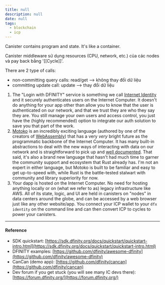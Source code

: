 ```yaml
---
title: null
description: null
date: null
tags:
  - blockchain
  - icp
---
```


Canister contains program and state. It's like a container.

Canister middleware sử dụng resources (CPU, network, etc.) của các nodes và pay back bằng '[[Cycle]]'.

There are 2 type of calls:

- non-committing query calls: read/get --> không thay đổi dữ liệu
- committing update call: update --> thay đổi dữ liệu

1. The "Login with DFINITY" service is something we call [Internet Identity](https://sdk.dfinity.org/docs/ic-identity-guide/what-is-ic-identity.html) and it securely authenticates users on the Internet Computer. It doesn't do anything for your app other than allow you to know that the user is authenticated on our network, and that we trust they are who they say they are. You still manage your own users and access control, you just have the (highly recommended) option to integrate our auth solution to save you that part of the work.
2. [Motoko](https://stackoverflow.blog/2020/08/24/motoko-the-language-that-turns-the-web-into-a-computer/) is an incredibly exciting language (authored by one of the creators of [WebAssembly](https://developer.mozilla.org/en-US/docs/WebAssembly)) that has a very _very_ bright future as the programmatic backbone of the Internet Computer. It has many built-in abstractions to deal with the new ways of interacting with data on our network and is straightforward to pick up and [well documented](https://sdk.dfinity.org/docs/language-guide/motoko.html). That said, it's also a brand new language that hasn't had much time to garner the community support and ecosystem that Rust already has. I'm not an expert in either language, but Motoko is built to be familiar and easy to get up-to-speed with, while Rust is the battle-tested stalwart with community and library superiority for now.
3. Your dapp is hosted _on_ the Internet Computer. No need for hosting anything locally or on (what we refer to as) legacy infrastructure like AWS. All of its state, logic, and UI are held in canisters on "nodes" in data centers around the globe, and can be accessed by a web browser just like any other website/app. You connect your ICP wallet to your `dfx identity` on the command line and can then convert ICP to cycles to power your canisters.

---

#### Reference

- SDK quickstart: [https://sdk.dfinity.org/docs/quickstart/quickstart-intro.html](https://sdk.dfinity.org/docs/quickstart/quickstart-intro.html)
- DFINITY examples: [https://github.com/dfinity/awesome-dfinity](https://github.com/dfinity/awesome-dfinity)
- CanCan (demo app): [https://github.com/dfinity/cancan](https://github.com/dfinity/cancan)
- Dev forum if you get stuck (you will see many IC devs there): [https://forum.dfinity.org/](https://forum.dfinity.org/)
